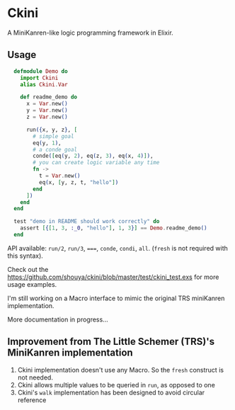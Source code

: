 # Ckini

A MiniKanren-like logic programming framework in Elixir.

## Usage

``` elixir
  defmodule Demo do
    import Ckini
    alias Ckini.Var

    def readme_demo do
      x = Var.new()
      y = Var.new()
      z = Var.new()

      run({x, y, z}, [
        # simple goal
        eq(y, 1),
        # a conde goal
        conde([eq(y, 2), eq(z, 3), eq(x, 4)]),
        # you can create logic variable any time
        fn ->
          t = Var.new()
          eq(x, [y, z, t, "hello"])
        end
      ])
    end
  end

  test "demo in README should work correctly" do
    assert [{[1, 3, :_0, "hello"], 1, 3}] == Demo.readme_demo()
  end
```


API available: `run/2`, `run/3`, `===`, `conde`, `condi`, `all`. (`fresh` is not required with this syntax).

Check out the https://github.com/shouya/ckini/blob/master/test/ckini_test.exs for more usage examples.

I'm still working on a Macro interface to mimic the original TRS miniKanren implementation.

More documentation in progress...

## Improvement from The Little Schemer (TRS)'s MiniKanren implementation

1. Ckini implementation doesn't use any Macro. So the `fresh` construct is not needed.
2. Ckini allows multiple values to be queried in `run`, as opposed to one
3. Ckini's `walk` implementation has been designed to avoid circular reference
